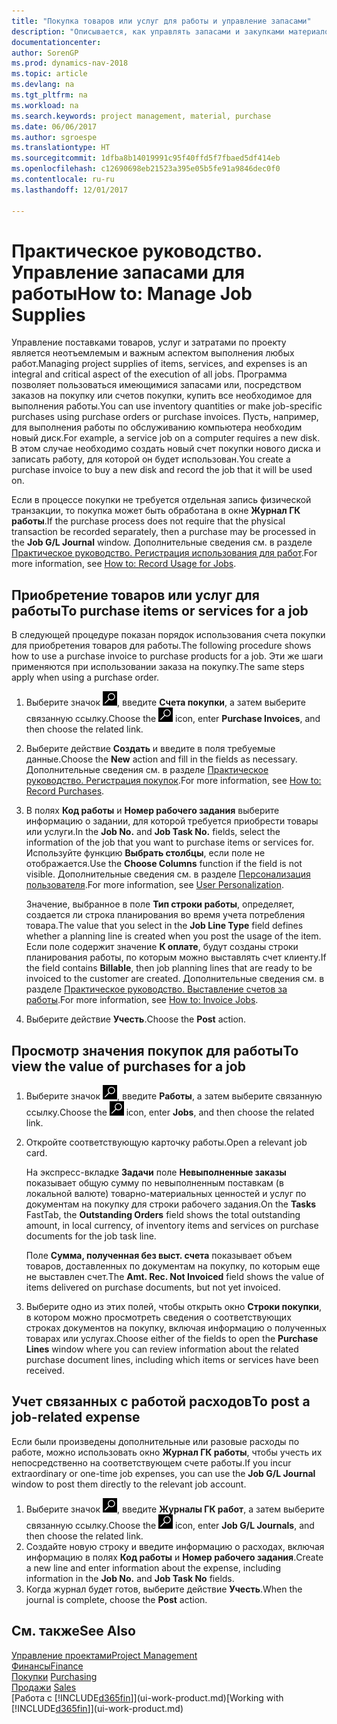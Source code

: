 ```yaml
---
title: "Покупка товаров или услуг для работы и управление запасами"
description: "Описывается, как управлять запасами и закупками материалов и услуг для работ."
documentationcenter: 
author: SorenGP
ms.prod: dynamics-nav-2018
ms.topic: article
ms.devlang: na
ms.tgt_pltfrm: na
ms.workload: na
ms.search.keywords: project management, material, purchase
ms.date: 06/06/2017
ms.author: sgroespe
ms.translationtype: HT
ms.sourcegitcommit: 1dfba8b14019991c95f40ffd5f7fbaed5df414eb
ms.openlocfilehash: c12690698eb21523a395e05b5fe91a9846dec0f0
ms.contentlocale: ru-ru
ms.lasthandoff: 12/01/2017

---
```

# <a name="how-to-manage-job-supplies"></a><span data-ttu-id="8a7d8-103">Практическое руководство. Управление запасами для работы</span><span class="sxs-lookup"><span data-stu-id="8a7d8-103">How to: Manage Job Supplies</span></span>
<span data-ttu-id="8a7d8-104">Управление поставками товаров, услуг и затратами по проекту является неотъемлемым и важным аспектом выполнения любых работ.</span><span class="sxs-lookup"><span data-stu-id="8a7d8-104">Managing project supplies of items, services, and expenses is an integral and critical aspect of the execution of all jobs.</span></span> <span data-ttu-id="8a7d8-105">Программа позволяет пользоваться имеющимися запасами или, посредством заказов на покупку или счетов покупки, купить все необходимое для выполнения работы.</span><span class="sxs-lookup"><span data-stu-id="8a7d8-105">You can use inventory quantities or make job-specific purchases using purchase orders or purchase invoices.</span></span> <span data-ttu-id="8a7d8-106">Пусть, например, для выполнения работы по обслуживанию компьютера необходим новый диск.</span><span class="sxs-lookup"><span data-stu-id="8a7d8-106">For example, a service job on a computer requires a new disk.</span></span> <span data-ttu-id="8a7d8-107">В этом случае необходимо создать новый счет покупки нового диска и записать работу, для которой он будет использован.</span><span class="sxs-lookup"><span data-stu-id="8a7d8-107">You create a purchase invoice to buy a new disk and record the job that it will be used on.</span></span>

<span data-ttu-id="8a7d8-108">Если в процессе покупки не требуется отдельная запись физической транзакции, то покупка может быть обработана в окне **Журнал ГК работы**.</span><span class="sxs-lookup"><span data-stu-id="8a7d8-108">If the purchase process does not require that the physical transaction be recorded separately, then a purchase may be processed in the **Job G/L Journal** window.</span></span> <span data-ttu-id="8a7d8-109">Дополнительные сведения см. в разделе [Практическое руководство. Регистрация использования для работ](projects-how-record-job-usage.md).</span><span class="sxs-lookup"><span data-stu-id="8a7d8-109">For more information, see [How to: Record Usage for Jobs](projects-how-record-job-usage.md).</span></span>

## <a name="to-purchase-items-or-services-for-a-job"></a><span data-ttu-id="8a7d8-110">Приобретение товаров или услуг для работы</span><span class="sxs-lookup"><span data-stu-id="8a7d8-110">To purchase items or services for a job</span></span>
<span data-ttu-id="8a7d8-111">В следующей процедуре показан порядок использования счета покупки для приобретения товаров для работы.</span><span class="sxs-lookup"><span data-stu-id="8a7d8-111">The following procedure shows how to use a purchase invoice to purchase products for a job.</span></span> <span data-ttu-id="8a7d8-112">Эти же шаги применяются при использовании заказа на покупку.</span><span class="sxs-lookup"><span data-stu-id="8a7d8-112">The same steps apply when using a purchase order.</span></span>  

1. <span data-ttu-id="8a7d8-113">Выберите значок ![Поиск страницы или отчета](media/ui-search/search_small.png "Значок поиска страницы или отчета"), введите **Счета покупки**, а затем выберите связанную ссылку.</span><span class="sxs-lookup"><span data-stu-id="8a7d8-113">Choose the ![Search for Page or Report](media/ui-search/search_small.png "Search for Page or Report icon") icon, enter **Purchase Invoices**, and then choose the related link.</span></span>  
2. <span data-ttu-id="8a7d8-114">Выберите действие **Создать** и введите в поля требуемые данные.</span><span class="sxs-lookup"><span data-stu-id="8a7d8-114">Choose the **New** action and fill in the fields as necessary.</span></span> <span data-ttu-id="8a7d8-115">Дополнительные сведения см. в разделе [Практическое руководство. Регистрация покупок](purchasing-how-record-purchases.md).</span><span class="sxs-lookup"><span data-stu-id="8a7d8-115">For more information, see [How to: Record Purchases](purchasing-how-record-purchases.md).</span></span>
3. <span data-ttu-id="8a7d8-116">В полях **Код работы** и **Номер рабочего задания** выберите информацию о задании, для которой требуется приобрести товары или услуги.</span><span class="sxs-lookup"><span data-stu-id="8a7d8-116">In the **Job No.** and **Job Task No.** fields, select the information of the job that you want to purchase items or services for.</span></span> <span data-ttu-id="8a7d8-117">Используйте функцию **Выбрать столбцы**, если поле не отображается.</span><span class="sxs-lookup"><span data-stu-id="8a7d8-117">Use the **Choose Columns** function if the field is not visible.</span></span> <span data-ttu-id="8a7d8-118">Дополнительные сведения см. в разделе [Персонализация пользователя](ui-user-personalization.md).</span><span class="sxs-lookup"><span data-stu-id="8a7d8-118">For more information, see [User Personalization](ui-user-personalization.md).</span></span>

    <span data-ttu-id="8a7d8-119">Значение, выбранное в поле **Тип строки работы**, определяет, создается ли строка планирования во время учета потребления товара.</span><span class="sxs-lookup"><span data-stu-id="8a7d8-119">The value that you select in the **Job Line Type** field defines whether a planning line is created when you post the usage of the item.</span></span> <span data-ttu-id="8a7d8-120">Если поле содержит значение **К оплате**, будут созданы строки планирования работы, по которым можно выставлять счет клиенту.</span><span class="sxs-lookup"><span data-stu-id="8a7d8-120">If the field contains **Billable**, then job planning lines that are ready to be invoiced to the customer are created.</span></span> <span data-ttu-id="8a7d8-121">Дополнительные сведения см. в разделе [Практическое руководство. Выставление счетов за работы](projects-how-invoice-jobs.md).</span><span class="sxs-lookup"><span data-stu-id="8a7d8-121">For more information, see [How to: Invoice Jobs](projects-how-invoice-jobs.md).</span></span>
4. <span data-ttu-id="8a7d8-122">Выберите действие **Учесть**.</span><span class="sxs-lookup"><span data-stu-id="8a7d8-122">Choose the **Post** action.</span></span>

## <a name="to-view-the-value-of-purchases-for-a-job"></a><span data-ttu-id="8a7d8-123">Просмотр значения покупок для работы</span><span class="sxs-lookup"><span data-stu-id="8a7d8-123">To view the value of purchases for a job</span></span>
1. <span data-ttu-id="8a7d8-124">Выберите значок ![Поиск страницы или отчета](media/ui-search/search_small.png "Значок поиска страницы или отчета"), введите **Работы**, а затем выберите связанную ссылку.</span><span class="sxs-lookup"><span data-stu-id="8a7d8-124">Choose the ![Search for Page or Report](media/ui-search/search_small.png "Search for Page or Report icon") icon, enter **Jobs**, and then choose the related link.</span></span>
2. <span data-ttu-id="8a7d8-125">Откройте соответствующую карточку работы.</span><span class="sxs-lookup"><span data-stu-id="8a7d8-125">Open a relevant job card.</span></span>

    <span data-ttu-id="8a7d8-126">На экспресс-вкладке **Задачи** поле **Невыполненные заказы** показывает общую сумму по невыполненным поставкам (в локальной валюте) товарно-материальных ценностей и услуг по документам на покупку для строки рабочего задания.</span><span class="sxs-lookup"><span data-stu-id="8a7d8-126">On the **Tasks** FastTab, the **Outstanding Orders** field shows the total outstanding amount, in local currency, of inventory items and services on purchase documents for the job task line.</span></span>  

    <span data-ttu-id="8a7d8-127">Поле **Сумма, полученная без выст. счета** показывает объем товаров, доставленных по документам на покупку, по которым еще не выставлен счет.</span><span class="sxs-lookup"><span data-stu-id="8a7d8-127">The **Amt. Rec. Not Invoiced** field shows the value of items delivered on purchase documents, but not yet invoiced.</span></span>  
3. <span data-ttu-id="8a7d8-128">Выберите одно из этих полей, чтобы открыть окно **Строки покупки**, в котором можно просмотреть сведения о соответствующих строках документов на покупку, включая информацию о полученных товарах или услугах.</span><span class="sxs-lookup"><span data-stu-id="8a7d8-128">Choose either of the fields to open the **Purchase Lines** window where you can review information about the related purchase document lines, including which items or services have been received.</span></span>

## <a name="to-post-a-job-related-expense"></a><span data-ttu-id="8a7d8-129">Учет связанных с работой расходов</span><span class="sxs-lookup"><span data-stu-id="8a7d8-129">To post a job-related expense</span></span>
<span data-ttu-id="8a7d8-130">Если были произведены дополнительные или разовые расходы по работе, можно использовать окно **Журнал ГК работы**, чтобы учесть их непосредственно на соответствующем счете работы.</span><span class="sxs-lookup"><span data-stu-id="8a7d8-130">If you incur extraordinary or one-time job expenses, you can use the **Job G/L Journal** window to post them directly to the relevant job account.</span></span>

1. <span data-ttu-id="8a7d8-131">Выберите значок ![Поиск страницы или отчета](media/ui-search/search_small.png "Значок поиска страницы или отчета"), введите **Журналы ГК работ**, а затем выберите связанную ссылку.</span><span class="sxs-lookup"><span data-stu-id="8a7d8-131">Choose the ![Search for Page or Report](media/ui-search/search_small.png "Search for Page or Report icon") icon, enter **Job G/L Journals**, and then choose the related link.</span></span>  
2. <span data-ttu-id="8a7d8-132">Создайте новую строку и введите информацию о расходах, включая информацию в полях **Код работы** и **Номер рабочего задания**.</span><span class="sxs-lookup"><span data-stu-id="8a7d8-132">Create a new line and enter information about the expense, including information in the **Job No.** and **Job Task No** fields.</span></span>  
3. <span data-ttu-id="8a7d8-133">Когда журнал будет готов, выберите действие **Учесть**.</span><span class="sxs-lookup"><span data-stu-id="8a7d8-133">When the journal is complete, choose the **Post** action.</span></span>

## <a name="see-also"></a><span data-ttu-id="8a7d8-134">См. также</span><span class="sxs-lookup"><span data-stu-id="8a7d8-134">See Also</span></span>
[<span data-ttu-id="8a7d8-135">Управление проектами</span><span class="sxs-lookup"><span data-stu-id="8a7d8-135">Project Management</span></span>](projects-manage-projects.md)  
[<span data-ttu-id="8a7d8-136">Финансы</span><span class="sxs-lookup"><span data-stu-id="8a7d8-136">Finance</span></span>](finance.md)  
<span data-ttu-id="8a7d8-137">[Покупки](purchasing-manage-purchasing.md)       </span><span class="sxs-lookup"><span data-stu-id="8a7d8-137">[Purchasing](purchasing-manage-purchasing.md)       </span></span>  
<span data-ttu-id="8a7d8-138">[Продажи](sales-manage-sales.md)    </span><span class="sxs-lookup"><span data-stu-id="8a7d8-138">[Sales](sales-manage-sales.md)    </span></span>  
<span data-ttu-id="8a7d8-139">[Работа с [!INCLUDE[d365fin](includes/d365fin_md.md)]](ui-work-product.md)</span><span class="sxs-lookup"><span data-stu-id="8a7d8-139">[Working with [!INCLUDE[d365fin](includes/d365fin_md.md)]](ui-work-product.md)</span></span>  

